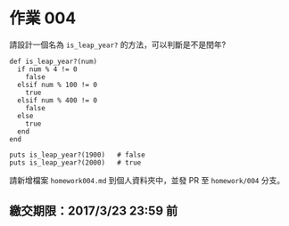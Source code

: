 # 作業 004

請設計一個名為 `is_leap_year?` 的方法，可以判斷是不是閏年?

```
def is_leap_year?(num)
  if num % 4 != 0
    false
  elsif num % 100 != 0
    true
  elsif	num % 400 != 0
    false
  else
    true
  end
end

puts is_leap_year?(1900)   # false
puts is_leap_year?(2000)   # true
```

請新增檔案 `homework004.md` 到個人資料夾中，並發 PR 至 `homework/004` 分支。

## 繳交期限：2017/3/23 23:59 前
